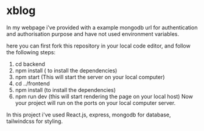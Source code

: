 # xblog

In my webpage i've provided with a example mongodb url for authentication and authorisation purpose and have not used environment variables.

here you can first fork this repository in your local code editor, and follow the following steps:
1) cd backend
2) npm install  ( to install the dependencies)
3) npm start  (This will start the server on your local computer)
4) cd ../frontend
5) npm install  (to install the dependencies)
6) npm run dev (this will start rendering the page on your local host)
Now your project will run on the ports on your local computer server.




In this project i've used React.js, express, mongodb for database, tailwindcss for styling.
